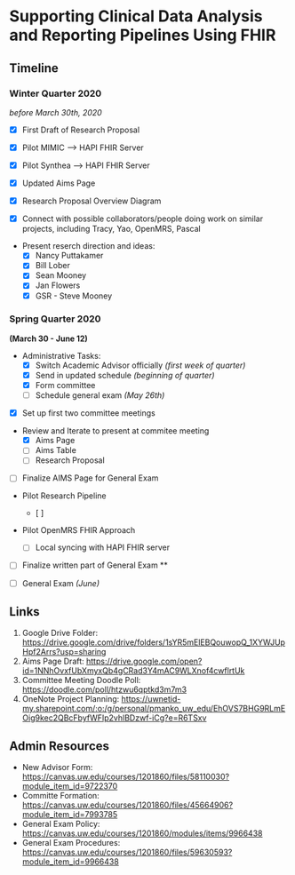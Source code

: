 # Supporting Clinical Data Analysis and Reporting Pipelines Using FHIR

## Timeline

### Winter Quarter 2020
*before March 30th, 2020*

- [x] First Draft of Research Proposal

- [x] Pilot MIMIC --> HAPI FHIR Server

- [x] Pilot Synthea --> HAPI FHIR Server

- [x] Updated Aims Page

- [x] Research Proposal Overview Diagram

- [x] Connect with possible collaborators/people doing work on similar projects, including Tracy, Yao, OpenMRS, Pascal 

- Present reserch direction and ideas:
  - [x] Nancy Puttakamer
  - [x] Bill Lober
  - [x] Sean Mooney
  - [X] Jan Flowers
  - [X] GSR - Steve Mooney

### Spring Quarter 2020
**(March 30 - June 12)**
- Administrative Tasks:
  - [x] Switch Academic Advisor officially *(first week of quarter)*
  - [x] Send in updated schedule *(beginning of quarter)*
  - [x] Form committee 
  - [ ] Schedule general exam *(May 26th)*
  
- [x] Set up first two committee meetings 

- Review and Iterate to present at commitee meeting
  - [x] Aims Page 
  - [ ] Aims Table
  - [ ] Research Proposal

- [ ] Finalize AIMS Page for General Exam

- Pilot Research Pipeline
  - [ ] 

- Pilot OpenMRS FHIR Approach
  - [ ] Local syncing with HAPI FHIR server

- [ ] Finalize written part of General Exam **

- [ ] General Exam *(June)*

## Links
1. Google Drive Folder: https://drive.google.com/drive/folders/1sYR5mElEBQouwopQ_1XYWJUpHpf2Arrs?usp=sharing
2. Aims Page Draft: https://drive.google.com/open?id=1NNhOvxfUbXmyxQb4gCRad3Y4mAC9WLXnof4cwflrtUk
4. Committee Meeting Doodle Poll: https://doodle.com/poll/htzwu6qptkd3m7m3
5. OneNote Project Planning: https://uwnetid-my.sharepoint.com/:o:/g/personal/pmanko_uw_edu/EhOVS7BHG9RLmEOig9kec2QBcFbyfWFIp2vhlBDzwf-iCg?e=R6TSxv

## Admin Resources
- New Advisor Form: https://canvas.uw.edu/courses/1201860/files/58110030?module_item_id=9722370
- Committe Formation: https://canvas.uw.edu/courses/1201860/files/45664906?module_item_id=7993785
- General Exam Policy: https://canvas.uw.edu/courses/1201860/modules/items/9966438
- General Exam Procedures: https://canvas.uw.edu/courses/1201860/files/59630593?module_item_id=9966438

